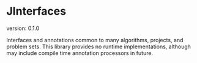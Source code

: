 JInterfaces
==========
version: 0.1.0

Interfaces and annotations common to many algorithms, projects, and problem sets.
This library provides no runtime implementations, although may include compile time annotation processors in future.